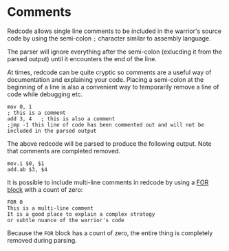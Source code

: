 # Comments

Redcode allows single line comments to be included in the warrior's source code by using the semi-colon `;` character similar to assembly language.

The parser will ignore everything after the semi-colon (exlucding it from the parsed output) until it encounters the end of the line.

At times, redcode can be quite cryptic so comments are a useful way of documentation and explaining your code.  Placing a semi-colon at the beginning of a line is also a convenient way to temporarily remove a line of code while debugging etc.

```redcode
mov 0, 1
; this is a comment
add 3, 4   ; this is also a comment
;jmp -1 this line of code has been commented out and will not be included in the parsed output
```

The above redcode will be parsed to produce the following output.  Note that comments are completed removed.

```redcode
mov.i $0, $1
add.ab $3, $4
```

It is possible to include multi-line comments in redcode by using a [FOR block](preprocessor#for) with a count of zero:

```redcode
FOR 0
This is a multi-line comment
It is a good place to explain a complex strategy
or subtle nuance of the warrior's code
```

Because the `FOR` block has a count of zero, the entire thing is completely removed during parsing.
